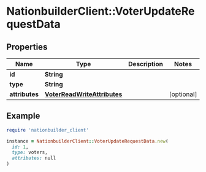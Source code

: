 # NationbuilderClient::VoterUpdateRequestData

## Properties

| Name | Type | Description | Notes |
| ---- | ---- | ----------- | ----- |
| **id** | **String** |  |  |
| **type** | **String** |  |  |
| **attributes** | [**VoterReadWriteAttributes**](VoterReadWriteAttributes.md) |  | [optional] |

## Example

```ruby
require 'nationbuilder_client'

instance = NationbuilderClient::VoterUpdateRequestData.new(
  id: 1,
  type: voters,
  attributes: null
)
```

